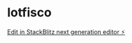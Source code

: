 # lotfisco

[Edit in StackBlitz next generation editor ⚡️](https://stackblitz.com/~/github.com/SecteurA/lotfisco)